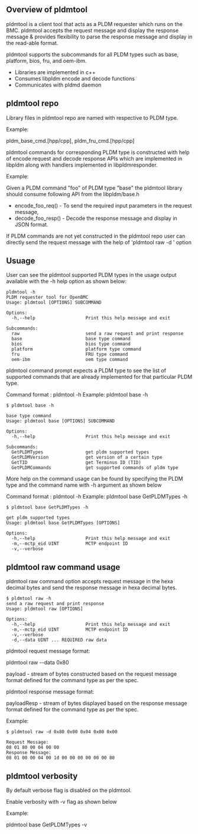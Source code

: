 ## Overview of pldmtool

pldmtool is a client tool that acts as a PLDM requester which runs on the BMC.
pldmtool accepts the request message and display the response message & provides
flexibility to parse the response message and display in the read-able format.

pldmtool supports the subcommands for all PLDM types such as base, platform,
bios, fru, and oem-ibm.

- Libraries are implemented in c++
- Consumes libpldm encode and decode functions
- Communicates with pldmd daemon


## pldmtool repo

Library files in pldmtool repo are named with respective to PLDM type.

Example:

pldm_base_cmd.[hpp/cpp], pldm_fru_cmd.[hpp/cpp]

pldmtool commands for corresponding PLDM type is constructed with help of
encode request and decode response APIs which are implemented in libpldm
along with handlers implemented in libpldmresponder.


Example:

Given a PLDM command "foo" of PLDM type "base" the pldmtool library should
consume following API from the libpldm/base.h

- encode_foo_req() - To send the required input parameters in the request message,
- decode_foo_resp() - Decode the response message and display in JSON format.

If PLDM commands are not yet constructed in the pldmtool repo user can directly
send the request message with the help of 'pldmtool raw -d <data>' option


## Usuage

User can see the pldmtool supported PLDM types in the usage output
available with the -h help option as shown below:

```
pldmtool -h
PLDM requester tool for OpenBMC
Usage: pldmtool [OPTIONS] SUBCOMMAND

Options:
  -h,--help                   Print this help message and exit

Subcommands:
  raw                         send a raw request and print response
  base                        base type command
  bios                        bios type command
  platform                    platform type command
  fru                         FRU type command
  oem-ibm                     oem type command

```
pldmtool command prompt expects a PLDM type to see the list of supported 
commands that are already implemented for that particular PLDM type.

Command format : pldmtool <pldmType> -h
Example:         pldmtool base -h

```
$ pldmtool base -h

base type command
Usage: pldmtool base [OPTIONS] SUBCOMMAND

Options:
  -h,--help                   Print this help message and exit

Subcommands:
  GetPLDMTypes                get pldm supported types
  GetPLDMVersion              get version of a certain type
  GetTID                      get Terminus ID (TID)
  GetPLDMCommands             get supported commands of pldm type

```
More help on the command usage can be found by specifying the PLDM type and the
command name with -h argument as shown below

Command format : pldmtool <pldmType> <commandName> -h
Example:         pldmtool base GetPLDMTypes -h

```
$ pldmtool base GetPLDMTypes -h

get pldm supported types
Usage: pldmtool base GetPLDMTypes [OPTIONS]

Options:
  -h,--help                   Print this help message and exit
  -m,--mctp_eid UINT          MCTP endpoint ID
  -v,--verbose
```


## pldmtool raw command usage

pldmtool raw command option accepts request message in the hexa decimal
bytes and send the response message in hexa decimal bytes.

```
$ pldmtool raw -h
send a raw request and print response
Usage: pldmtool raw [OPTIONS]

Options:
  -h,--help                   Print this help message and exit
  -m,--mctp_eid UINT          MCTP endpoint ID
  -v,--verbose
  -d,--data UINT ... REQUIRED raw data
```

pldmtool request message format:

pldmtool raw --data 0x80 <pldmType> <cmdType> <payload>

payload - stream of bytes constructed based on the request message format
          defined for the command type as per the spec.

pldmtool response message format:

<instanceId> <hdrVersion> <pldmType> <cmdType> <completioncode> <payloadResp>

payloadResp - stream of bytes displayed based on the response message format
              defined for the command type as per the spec.

Example:

```
$ pldmtool raw -d 0x80 0x00 0x04 0x00 0x00

Request Message:
08 01 80 00 04 00 00
Response Message:
08 01 00 00 04 00 1d 00 00 00 00 00 00 80

```


## pldmtool verbosity

By default verbose flag is disabled on the pldmtool.

Enable verbosity with -v flag as shown below

Example:

pldmtool base GetPLDMTypes -v
